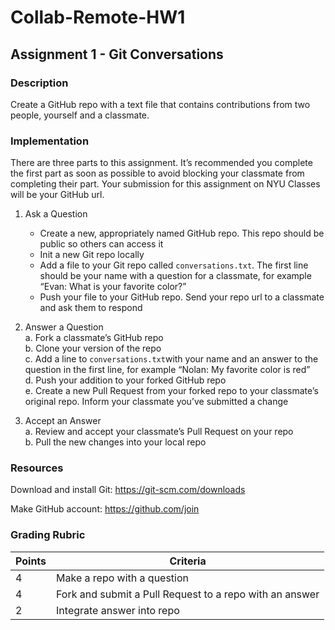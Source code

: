 # Collab-Remote-HW1

## **Assignment 1 - Git Conversations**

### **Description**

Create a GitHub repo with a text file that contains contributions from two people, yourself and a classmate.



### **Implementation**

There are three parts to this assignment. It’s recommended you complete the first part as soon as possible to avoid blocking your classmate from completing their part. Your submission for this assignment on NYU Classes will be your GitHub url.

 

1. Ask a Question 
    * Create a new, appropriately named GitHub repo. This repo should be public so others can access it 
    * Init a new Git repo locally 
    * Add a file to your Git repo called `conversations.txt`. The first line should be your name with a question for a classmate, for example “Evan: What is your favorite color?”
    * Push your file to your GitHub repo. Send your repo url to a classmate and ask them to respond 

2. Answer a Question  
    a.	Fork a classmate’s GitHub repo   
    b.	Clone your version of the repo  
    c.	Add a line to `conversations.txt`with your name and an answer to the question in the first line, for example “Nolan: My favorite color is red”  
    d.	Push your addition to your forked GitHub repo  
    e.	Create a new Pull Request from your forked repo to your classmate’s original repo. Inform your classmate you’ve submitted a change  

3. Accept an Answer  
    a.	Review and accept your classmate’s Pull Request on your repo  
    b.	Pull the new changes into your local repo  

 

### Resources

Download and install Git: https://git-scm.com/downloads

Make GitHub account: https://github.com/join

 

### Grading Rubric

| **Points** | **Criteria**                                            |
| ---------- | ------------------------------------------------------- |
| 4          | Make a repo with a question                             |
| 4          | Fork and submit a Pull Request to a repo with an answer |
| 2          | Integrate answer into repo                              |

 
